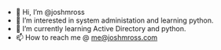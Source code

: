 - 👋 Hi, I’m @joshmross
- 👀 I’m interested in system administation and learning python.
- 🌱 I’m currently learning Active Directory and python.
- 📫 How to reach me @ me@joshmross.com

<!---
joshmross/joshmross is a ✨ special ✨ repository because its `README.md` (this file) appears on your GitHub profile.
You can click the Preview link to take a look at your changes.
--->
